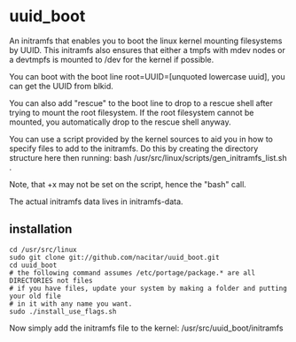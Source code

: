 uuid_boot
=========

An initramfs that enables you to boot the linux kernel mounting filesystems by UUID.
This initramfs also ensures that either a tmpfs with mdev nodes or a devtmpfs is mounted to /dev for the kernel if possible.


You can boot with the boot line root=UUID=[unquoted lowercase uuid], you can get the UUID from blkid.

You can also add "rescue" to the boot line to drop to a rescue shell after trying to mount the root filesystem.
If the root filesystem cannot be mounted, you automatically drop to the rescue shell anyway.

You can use a script provided by the kernel sources to aid you in how to specify files to add to the initramfs.
Do this by creating the directory structure here then running:
    bash /usr/src/linux/scripts/gen_initramfs_list.sh .

Note, that +x may not be set on the script, hence the "bash" call.

The actual initramfs data lives in initramfs-data.


installation
------------
    cd /usr/src/linux
    sudo git clone git://github.com/nacitar/uuid_boot.git
    cd uuid_boot
    # the following command assumes /etc/portage/package.* are all DIRECTORIES not files
    # if you have files, update your system by making a folder and putting your old file
    # in it with any name you want.
    sudo ./install_use_flags.sh

Now simply add the initramfs file to the kernel:
    /usr/src/uuid_boot/initramfs
